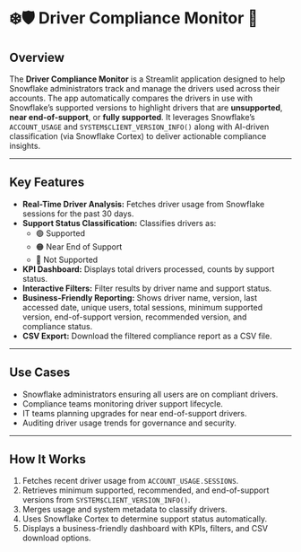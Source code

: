 # ❄️🛡️ Driver Compliance Monitor 🚗

## Overview
The **Driver Compliance Monitor** is a Streamlit application designed to help Snowflake administrators track and manage the drivers used across their accounts. The app automatically compares the drivers in use with Snowflake’s supported versions to highlight drivers that are **unsupported**, **near end-of-support**, or **fully supported**. It leverages Snowflake’s `ACCOUNT_USAGE` and `SYSTEM$CLIENT_VERSION_INFO()` along with AI-driven classification (via Snowflake Cortex) to deliver actionable compliance insights.

---

## Key Features
- **Real-Time Driver Analysis:** Fetches driver usage from Snowflake sessions for the past 30 days.
- **Support Status Classification:** Classifies drivers as:
  - 🟢 Supported  
  - 🟠 Near End of Support  
  - 🔴 Not Supported  
- **KPI Dashboard:** Displays total drivers processed, counts by support status.
- **Interactive Filters:** Filter results by driver name and support status.
- **Business-Friendly Reporting:** Shows driver name, version, last accessed date, unique users, total sessions, minimum supported version, end-of-support version, recommended version, and compliance status.
- **CSV Export:** Download the filtered compliance report as a CSV file.

---

## Use Cases
- Snowflake administrators ensuring all users are on compliant drivers.
- Compliance teams monitoring driver support lifecycle.
- IT teams planning upgrades for near end-of-support drivers.
- Auditing driver usage trends for governance and security.

---

## How It Works
1. Fetches recent driver usage from `ACCOUNT_USAGE.SESSIONS`.
2. Retrieves minimum supported, recommended, and end-of-support versions from `SYSTEM$CLIENT_VERSION_INFO()`.
3. Merges usage and system metadata to classify drivers.
4. Uses Snowflake Cortex to determine support status automatically.
5. Displays a business-friendly dashboard with KPIs, filters, and CSV download options.
